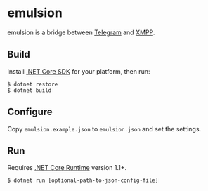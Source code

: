 emulsion
========

emulsion is a bridge between [Telegram][telegram] and [XMPP][xmpp].

Build
-----

Install [.NET Core SDK][dotnet-core-sdk] for your platform, then run:

```
$ dotnet restore
$ dotnet build
```

Configure
---------

Copy `emulsion.example.json` to `emulsion.json` and set the settings.

Run
---

Requires [.NET Core Runtime][dotnet-core-runtime] version 1.1+.

```
$ dotnet run [optional-path-to-json-config-file]
```

[dotnet-core-runtime]: https://www.microsoft.com/net/download/core#/runtime
[dotnet-core-sdk]: https://www.microsoft.com/net/download/core
[telegram]: https://telegram.org/
[xmpp]: https://xmpp.org/

